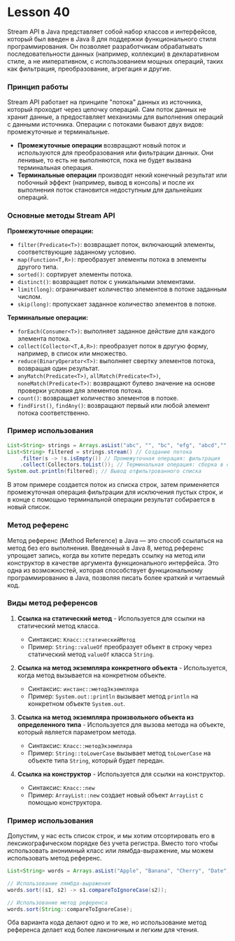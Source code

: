 # Lesson 40


Stream API в Java представляет собой набор классов и интерфейсов, который был введен в Java 8 для поддержки функционального стиля программирования. Он позволяет разработчикам обрабатывать последовательности данных (например, коллекции) в декларативном стиле, а не императивном, с использованием мощных операций, таких как фильтрация, преобразование, агрегация и другие.

### Принцип работы

Stream API работает на принципе "потока" данных из источника, который проходит через цепочку операций. Сам поток данных не хранит данные, а предоставляет механизмы для выполнения операций с данными источника. Операции с потоками бывают двух видов: промежуточные и терминальные.

- **Промежуточные операции** возвращают новый поток и используются для преобразования или фильтрации данных. Они ленивые, то есть не выполняются, пока не будет вызвана терминальная операция.
- **Терминальные операции** производят некий конечный результат или побочный эффект (например, вывод в консоль) и после их выполнения поток становится недоступным для дальнейших операций.

### Основные методы Stream API

**Промежуточные операции:**

- `filter(Predicate<T>)`: возвращает поток, включающий элементы, соответствующие заданному условию.
- `map(Function<T,R>)`: преобразует элементы потока в элементы другого типа.
- `sorted()`: сортирует элементы потока.
- `distinct()`: возвращает поток с уникальными элементами.
- `limit(long)`: ограничивает количество элементов в потоке заданным числом.
- `skip(long)`: пропускает заданное количество элементов в потоке.

**Терминальные операции:**

- `forEach(Consumer<T>)`: выполняет заданное действие для каждого элемента потока.
- `collect(Collector<T,A,R>)`: преобразует поток в другую форму, например, в список или множество.
- `reduce(BinaryOperator<T>)`: выполняет свертку элементов потока, возвращая один результат.
- `anyMatch(Predicate<T>)`, `allMatch(Predicate<T>)`, `noneMatch(Predicate<T>)`: возвращают булево значение на основе проверки условия для элементов потока.
- `count()`: возвращает количество элементов в потоке.
- `findFirst()`, `findAny()`: возвращают первый или любой элемент потока соответственно.

### Пример использования

```java
List<String> strings = Arrays.asList("abc", "", "bc", "efg", "abcd","", "jkl");
List<String> filtered = strings.stream() // Создание потока
    .filter(s -> !s.isEmpty()) // Промежуточная операция: фильтрация
    .collect(Collectors.toList()); // Терминальная операция: сборка в список
System.out.println(filtered); // Вывод отфильтрованного списка
```

В этом примере создается поток из списка строк, затем применяется промежуточная операция фильтрации для исключения пустых строк, и в конце с помощью терминальной операции результат собирается в новый список.


### Метод референс

Метод референс (Method Reference) в Java — это способ ссылаться на метод без его выполнения. Введенный в Java 8, метод референс упрощает запись, когда вы хотите передать ссылку на метод или конструктор в качестве аргумента функционального интерфейса. Это одна из возможностей, которая способствует функциональному программированию в Java, позволяя писать более краткий и читаемый код.

### Виды метод референсов

1. **Ссылка на статический метод** - Используется для ссылки на статический метод класса.
    - Синтаксис: `Класс::статическийМетод`
    - Пример: `String::valueOf` преобразует объект в строку через статический метод `valueOf` класса `String`.

2. **Ссылка на метод экземпляра конкретного объекта** - Используется, когда метод вызывается на конкретном объекте.
    - Синтаксис: `инстанс::методЭкземпляра`
    - Пример: `System.out::println` вызывает метод `println` на конкретном объекте `System.out`.

3. **Ссылка на метод экземпляра произвольного объекта из определенного типа** - Используется для вызова метода на объекте, который является параметром метода.
    - Синтаксис: `Класс::методЭкземпляра`
    - Пример: `String::toLowerCase` вызывает метод `toLowerCase` на объекте типа `String`, который будет передан.

4. **Ссылка на конструктор** - Используется для ссылки на конструктор.
    - Синтаксис: `Класс::new`
    - Пример: `ArrayList::new` создает новый объект `ArrayList` с помощью конструктора.

### Пример использования

Допустим, у нас есть список строк, и мы хотим отсортировать его в лексикографическом порядке без учета регистра. Вместо того чтобы использовать анонимный класс или лямбда-выражение, мы можем использовать метод референс.

```java
List<String> words = Arrays.asList("Apple", "Banana", "Cherry", "Date");

// Использование лямбда-выражения
words.sort((s1, s2) -> s1.compareToIgnoreCase(s2));

// Использование метод референса
words.sort(String::compareToIgnoreCase);
```

Оба варианта кода делают одно и то же, но использование метод референса делает код более лаконичным и легким для чтения.

